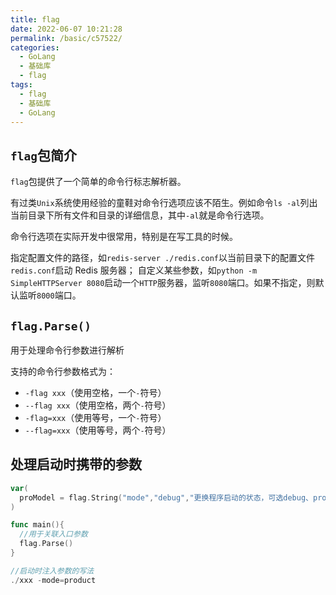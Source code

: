 ```yaml
---
title: flag
date: 2022-06-07 10:21:28
permalink: /basic/c57522/
categories:
  - GoLang
  - 基础库
  - flag
tags:
  - flag
  - 基础库
  - GoLang
---
```


## `flag`包简介

`flag`包提供了一个简单的命令行标志解析器。

有过类`Unix`系统使用经验的童鞋对命令行选项应该不陌生。例如命令`ls -al`列出当前目录下所有文件和目录的详细信息，其中`-al`就是命令行选项。

命令行选项在实际开发中很常用，特别是在写工具的时候。

指定配置文件的路径，如`redis-server ./redis.conf`以当前目录下的配置文件`redis.conf`启动 Redis 服务器；
自定义某些参数，如`python -m SimpleHTTPServer 8080`启动一个`HTTP`服务器，监听`8080`端口。如果不指定，则默认监听`8000`端口。

<!-- more -->

## `flag.Parse()`

用于处理命令行参数进行解析

支持的命令行参数格式为：

- `-flag xxx`（使用空格，一个`-`符号）
- `--flag xxx`（使用空格，两个`-`符号）
- `-flag=xxx`（使用等号，一个`-`符号）
- `--flag=xxx`（使用等号，两个`-`符号）



## 处理启动时携带的参数

```go
var(
  proModel = flag.String("mode","debug","更换程序启动的状态，可选debug、product")
)

func main(){
  //用于关联入口参数
  flag.Parse()
}

//启动时注入参数的写法
./xxx -mode=product
```